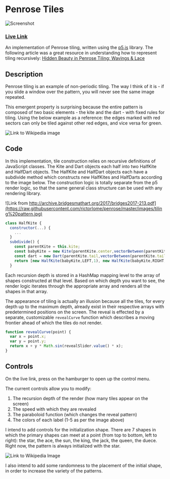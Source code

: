 # Penrose Tiles

![Screenshot](https://raw.githubusercontent.com/rictorlome/penrose/master/images/penrose_screenshot.png)

### [Live Link](http://thingsishow.com/penrose)

An implementation of Penrose tiling, written using the [p5.js](https://p5js.org/) library.
The following article was a great resource in understanding how to represent tiling recursively: [Hidden Beauty in Penrose Tiling: Wavings & Lace](http://archive.bridgesmathart.org/2017/bridges2017-213.pdf)

## Description

Penrose tiling is an example of non-periodic tiling. The way I think of it is - if you slide a window over the pattern, you will never see the same image repeated.

This emergent property is surprising because the entire pattern is composed of two basic elements - the kite and the dart - with fixed rules for tiling. Using the below example as a reference: the edges marked with red sectors can only be tiled against other red edges, and vice versa for green.

![Link to Wikipedia image](https://upload.wikimedia.org/wikipedia/commons/d/d6/Kite_Dart.svg)


## Code

In this implementation, tile construction relies on recursive definitions of JavaScript classes. The Kite and Dart objects each half into two HalfKite and HalfDart objects. The HalfKite and HalfDart objects each have a subdivide method which constructs new HalfKites and HalfDarts according to the image below. The construction logic is totally separate from the p5 render logic, so that the same general class structure can be used with any rendering library.

![Link from http://archive.bridgesmathart.org/2017/bridges2017-213.pdf](https://raw.githubusercontent.com/rictorlome/penrose/master/images/tiling%20pattern.jpg)

```javascript
class HalfKite {
  constructor(...) {
    ...
  }
  subdivide() {
    const parentKite = this.kite;
    const babyKite = new Kite(parentKite.center,vectorBetween(parentKite.center,parentKite.pointFromSide(this.side)));
    const dart = new Dart(parentKite.tail,vectorBetween(parentKite.tail,babyKite.pointFromOtherSide(this.side)));
    return [new HalfKite(babyKite,LEFT,1), new HalfKite(babyKite,RIGHT,2), new HalfDart(dart,opposite(this.side),3)];
  }
```
Each recursion depth is stored in a HashMap mapping level to the array of shapes constructed at that level. Based on which depth you want to see, the render logic iterates through the appropriate array and renders all the shapes in that array.

The appearance of tiling is actually an illusion because all the tiles, for every depth up to the maximum depth, already exist in their respective arrays with predetermined positions on the screen. The reveal is effected by a separate, customizable ```revealCurve``` function which describes a moving frontier ahead of which the tiles do not render.

```javascript
function revealCurve(point) {
  var x = point.x;
  var y = point.y;
  return x + y * Math.sin(revealSlider.value() * x);
}
```
## Controls

On the live link, press on the hamburger to open up the control menu.

The current controls allow you to modify:

1. The recursion depth of the render (how many tiles appear on the screen)
2. The speed with which they are revealed
3. The paraboloid function (which changes the reveal pattern)
4. The colors of each label (1-5 as per the image above)

I intend to add controls for the initialization shape. There are 7 shapes in which the primary shapes can meet at a point (from top to bottom, left to right): the star, the ace, the sun, the king, the jack, the queen, the duece. Right now, the pattern is always initialized with the star.

![Link to Wikipedia Image](https://upload.wikimedia.org/wikipedia/commons/2/26/Penrose_vertex_figures.svg)

I also intend to add some randomness to the placement of the initial shape, in order to increase the variety of the patterns.
